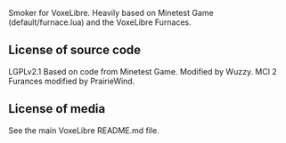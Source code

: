 Smoker for VoxeLibre.
Heavily based on Minetest Game (default/furnace.lua) and the VoxeLibre Furnaces.

License of source code
----------------------
LGPLv2.1
Based on code from Minetest Game.
Modified by Wuzzy.
MCl 2 Furances modified by PrairieWind.

License of media
----------------
See the main VoxeLibre README.md file.

